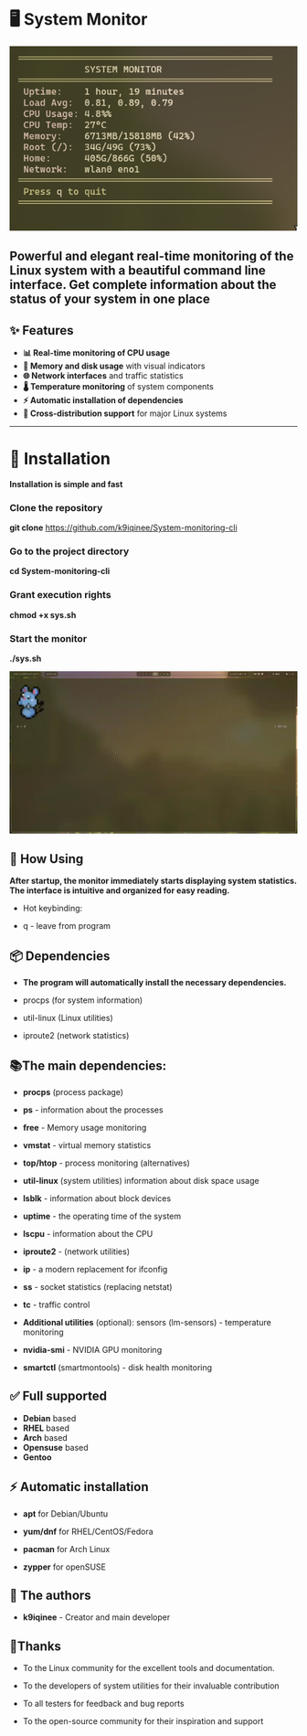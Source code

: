 # 🖥️ System Monitor

![System Monitor](./assets/example1.png)

Powerful and elegant real-time monitoring of the Linux system with a beautiful command line interface. Get complete information about the status of your system in one place
---

## ✨ Features

- **📊 Real-time monitoring of CPU usage**
- **💾 Memory and disk usage** with visual indicators
- **🌐 Network interfaces** and traffic statistics
- **🌡️ Temperature monitoring** of system components
- **⚡ Automatic installation of dependencies**
- **🔄 Cross-distribution support** for major Linux systems

---

# 🚀 Installation

**Installation is simple and fast**

### Clone the repository
**git clone** https://github.com/k9iqinee/System-monitoring-cli

### Go to the project directory
**cd System-monitoring-cli**

### Grant execution rights
**chmod +x sys.sh**

### Start the monitor
**./sys.sh**

![Features Demo](/assets/gif1.gif) 



## 🎯 How Using

**After startup, the monitor immediately starts displaying system statistics. The interface is intuitive and organized for easy reading.**

- Hot keybinding:

- q - leave from program

## 📦 Dependencies
- **The program will automatically install the necessary dependencies.**

- procps (for system information)

- util-linux (Linux utilities)

- iproute2 (network statistics)



## 📚The main dependencies:
- **procps** (process package)
- **ps** - information about the processes

- **free** - Memory usage monitoring

- **vmstat** - virtual memory statistics

- **top/htop** - process monitoring (alternatives)

- **util-linux** (system utilities) information about disk space usage

- **lsblk** - information about block devices

- **uptime** - the operating time of the system

- **lscpu** - information about the CPU

- **iproute2** - (network utilities)
- **ip** - a modern replacement for ifconfig

- **ss** - socket statistics (replacing netstat)

- **tc** - traffic control

- **Additional utilities** (optional): sensors (lm-sensors) - temperature monitoring

- **nvidia-smi** - NVIDIA GPU monitoring

- **smartctl** (smartmontools) - disk health monitoring



## ✅ Full supported
- **Debian** based  
- **RHEL** based 
- **Arch** based 
- **Opensuse** based
- **Gentoo**






## ⚡ Automatic installation

- **apt**  for Debian/Ubuntu

- **yum/dnf** for RHEL/CentOS/Fedora

- **pacman** for Arch Linux

- **zypper** for openSUSE



## 👥 The authors

- **k9iqinee** - Creator and main developer



## 🙏Thanks

- To the Linux community for the excellent tools and documentation.

- To the developers of system utilities for their invaluable contribution

- To all testers for feedback and bug reports

 - To the open-source community for their inspiration and support

#

